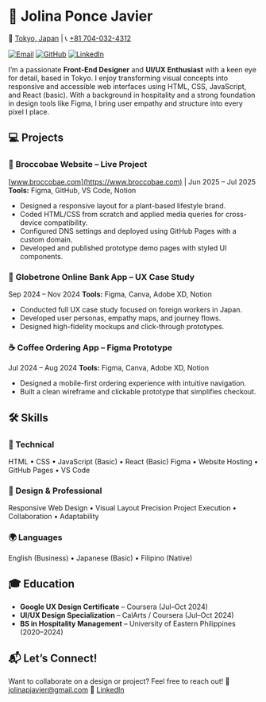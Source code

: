 
# 🎨 Jolina Ponce Javier 

📍 [Tokyo, Japan](https://www.google.com/maps/place/Tokyo,+Japan) |  📞 [+81 704-032-4312](tel:+817040324312)  

[![Email](https://img.shields.io/badge/Email-jolinapjavier%40gmail.com-brightgreen)](mailto:jolinapjavier@gmail.com)
[![GitHub](https://img.shields.io/badge/GitHub-jolinajavier-blue)](https://github.com/jolinajavier)
[![LinkedIn](https://img.shields.io/badge/LinkedIn-Jolina%20Javier-blue)](https://www.linkedin.com/in/jolina-javier)

I’m a passionate **Front-End Designer** and **UI/UX Enthusiast** with a keen eye for detail, based in Tokyo. I enjoy transforming visual concepts into responsive and accessible web interfaces using HTML, CSS, JavaScript, and React (basic). With a background in hospitality and a strong foundation in design tools like Figma, I bring user empathy and structure into every pixel I place.


## 💻 Projects

### 🌱 **Broccobae Website – Live Project**

[www.broccobae.com](https://www.broccobae.com) | Jun 2025 – Jul 2025
**Tools:** Figma, GitHub, VS Code, Notion

* Designed a responsive layout for a plant-based lifestyle brand.
* Coded HTML/CSS from scratch and applied media queries for cross-device compatibility.
* Configured DNS settings and deployed using GitHub Pages with a custom domain.
* Developed and published prototype demo pages with styled UI components.

### 💸 **Globetrone Online Bank App – UX Case Study**

Sep 2024 – Nov 2024
**Tools:** Figma, Canva, Adobe XD, Notion

* Conducted full UX case study focused on foreign workers in Japan.
* Developed user personas, empathy maps, and journey flows.
* Designed high-fidelity mockups and click-through prototypes.

### ☕ **Coffee Ordering App – Figma Prototype**

Jul 2024 – Aug 2024
**Tools:** Figma, Canva, Adobe XD, Notion

* Designed a mobile-first ordering experience with intuitive navigation.
* Built a clean wireframe and clickable prototype that simplifies checkout.
  

## 🛠️ Skills

### 🧰 Technical

HTML • CSS • JavaScript (Basic) • React (Basic)
Figma • Website Hosting • GitHub Pages • VS Code

### 🎯 Design & Professional

Responsive Web Design • Visual Layout Precision
Project Execution • Collaboration • Adaptability

### 🌍 Languages

English (Business) • Japanese (Basic) • Filipino (Native)


## 🎓 Education

* **Google UX Design Certificate** – Coursera (Jul–Oct 2024)
* **UI/UX Design Specialization** – CalArts / Coursera (Jul–Oct 2024)
* **BS in Hospitality Management** – University of Eastern Philippines (2020–2024)


## 📬 Let’s Connect!

Want to collaborate on a design or project?
Feel free to reach out!
📧 [jolinapjavier@gmail.com](mailto:jolinapjavier@gmail.com)
🔗 [LinkedIn](https://www.linkedin.com/in/jolina-javier)


